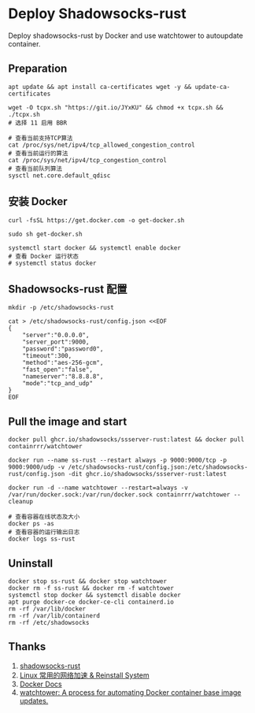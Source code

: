 # Deploy Shadowsocks-rust
Deploy shadowsocks-rust by Docker and use watchtower to autoupdate container.

## Preparation
`apt update && apt install ca-certificates wget -y && update-ca-certificates`
```
wget -O tcpx.sh "https://git.io/JYxKU" && chmod +x tcpx.sh && ./tcpx.sh
# 选择 11 启用 BBR
```
```
# 查看当前支持TCP算法
cat /proc/sys/net/ipv4/tcp_allowed_congestion_control
# 查看当前运行的算法
cat /proc/sys/net/ipv4/tcp_congestion_control
# 查看当前队列算法
sysctl net.core.default_qdisc
```

## 安装 Docker
`curl -fsSL https://get.docker.com -o get-docker.sh`

`sudo sh get-docker.sh`

```
systemctl start docker && systemctl enable docker
# 查看 Docker 运行状态
# systemctl status docker
```


## Shadowsocks-rust 配置
`mkdir -p /etc/shadowsocks-rust`
```
cat > /etc/shadowsocks-rust/config.json <<EOF
{
    "server":"0.0.0.0",
    "server_port":9000,
    "password":"password0",
    "timeout":300,
    "method":"aes-256-gcm",
    "fast_open":"false",
    "nameserver":"8.8.8.8",
    "mode":"tcp_and_udp"
}
EOF
```

## Pull the image and start 
```
docker pull ghcr.io/shadowsocks/ssserver-rust:latest && docker pull containrrr/watchtower
```
```
docker run --name ss-rust --restart always -p 9000:9000/tcp -p 9000:9000/udp -v /etc/shadowsocks-rust/config.json:/etc/shadowsocks-rust/config.json -dit ghcr.io/shadowsocks/ssserver-rust:latest
```
```
docker run -d --name watchtower --restart=always -v /var/run/docker.sock:/var/run/docker.sock containrrr/watchtower --cleanup
```

```
# 查看容器在线状态及大小
docker ps -as
# 查看容器的运行输出日志
docker logs ss-rust
```

## Uninstall 
```
docker stop ss-rust && docker stop watchtower
docker rm -f ss-rust && docker rm -f watchtower
systemctl stop docker && systemctl disable docker
apt purge docker-ce docker-ce-cli containerd.io
rm -rf /var/lib/docker
rm -rf /var/lib/containerd
rm -rf /etc/shadowsocks
```

## Thanks
1. [shadowsocks-rust](https://github.com/shadowsocks/shadowsocks-rust)
2. [Linux 常用的网络加速 & Reinstall System](https://github.com/ylx2016/Linux-NetSpeed)
3. [Docker Docs](https://docs.docker.com/engine/install/ubuntu/)
4. [watchtower: A process for automating Docker container base image updates.](https://github.com/containrrr/watchtower)
